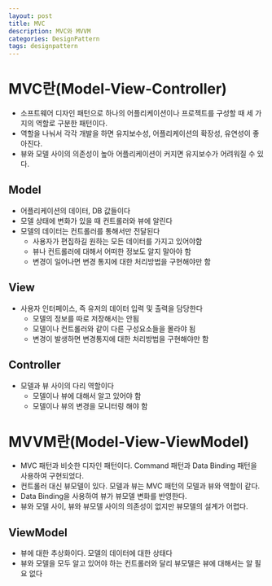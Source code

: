 ```yaml
---
layout: post
title: MVC
description: MVC와 MVVM
categories: DesignPattern
tags: designpattern
---
```


# MVC란(Model-View-Controller)
- 소프트웨어 디자인 패턴으로 하나의 어플리케이션이나 프로젝트를 구성할 때 세 가지의 역할로 구분한 패턴이다.
- 역할을 나눠서 각각 개발을 하면 유지보수성, 어플리케이션의 확장성, 유연성이 좋아진다.
- 뷰와 모델 사이의 의존성이 높아 어플리케이션이 커지면 유지보수가 어려워질 수 있다.

## Model
- 어플리케이션의 데이터, DB 값들이다
- 모델 상태에 변화가 있을 때 컨트롤러와 뷰에 알린다 
- 모델의 데이터는 컨트롤러를 통해서만 전달된다
  - 사용자가 편집하길 원하는 모든 데이터를 가지고 있어야함
  - 뷰나 컨트롤러에 대해서 어떠한 정보도 알지 말아야 함
  - 변경이 일어나면 변경 통지에 대한 처리방법을 구현해야만 함

## View
- 사용자 인터페이스, 즉 유저의 데이터 입력 및 출력을 담당한다
  - 모델의 정보를 따로 저장해서는 안됨
  - 모델이나 컨트롤러와 같이 다른 구성요소들을 몰라야 됨
  - 변경이 발생하면 변경통지에 대한 처리방법을 구현해야만 함

## Controller
- 모델과 뷰 사이의 다리 역할이다
  - 모델이나 뷰에 대해서 알고 있어야 함
  - 모델이나 뷰의 변경을 모니터링 해야 함


# MVVM란(Model-View-ViewModel)
- MVC 패턴과 비슷한 디자인 패턴이다. Command 패턴과 Data Binding 패턴을 사용하여 구현되었다.
- 컨트롤러 대신 뷰모델이 있다. 모델과 뷰는 MVC 패턴의 모델과 뷰와 역할이 같다.
- Data Binding을 사용하여 뷰가 뷰모델 변화를 반영한다.
- 뷰와 모델 사이, 뷰와 뷰모델 사이의 의존성이 없지만 뷰모델의 설계가 어렵다.

## ViewModel
- 뷰에 대한 추상화이다. 모델의 데이터에 대한 상태다
- 뷰와 모델을 모두 알고 있어야 하는 컨트롤러와 달리 뷰모델은 뷰에 대해서는 알 필요 없다
